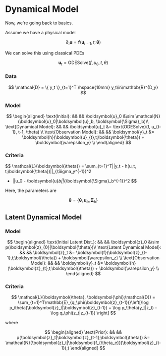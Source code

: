 # Dynamical Model

Now, we're going back to basics.

Assume we have a physical model

$$
\partial_t \boldsymbol{u} = \boldsymbol{f}(\boldsymbol{u}_{t-1},t;\boldsymbol{\theta})
$$

We can solve this using classical PDEs

$$
\boldsymbol{u}_t = \text{ODESolve}(f, u_0, t, \theta)
$$

### Data

$$
\mathcal{D} = \{ y_t \}_{t=1}^T  \hspace{10mm} y_t\in\mathbb{R}^{D_y}
$$

### Model



$$
\begin{aligned}
\text{Initial}: && &&
\boldsymbol{u}_0 &\sim \mathcal{N}(\boldsymbol{u}_0|\boldsymbol{u}_b, \boldsymbol{\Sigma}_b)\\
\text{Dynamical Model}: && &&
\boldsymbol{u}_t &= \text{ODESolve}(f, u_{t-1}, t-1, \theta) \\
\text{Observation Model}: && &&
\boldsymbol{y}_t &= \boldsymbol{h}(\boldsymbol{u}_{t},t;\boldsymbol{\theta}) + \boldsymbol{\varepsilon_y} \\
\end{aligned}
$$

### Criteria

$$
\mathcal{L}(\boldsymbol{\theta}) = 
\sum_{t=1}^T||y_t - h(u_t, t;\boldsymbol{\theta})||_{\Sigma_y^{-1}}^2
+ ||u_0 - \boldsymbol{u}_b||_{\boldsymbol{\Sigma}_b^{-1}}^2
$$

Here, the parameters are

$$
\boldsymbol{\theta} = \{ \boldsymbol{\theta}, \boldsymbol{u}_b, \boldsymbol{\Sigma}_b \}
$$


## Latent Dynamical Model


### Model

$$
\begin{aligned}
\text{Initial Latent Dist.}: && &&
\boldsymbol{z}_0 &\sim p(\boldsymbol{z}_{0}|\boldsymbol{\theta})\\
\text{Latent Dynamical Model}: && &&
\boldsymbol{z}_t &= \boldsymbol{f}(\boldsymbol{z}_{t-1},t;\boldsymbol{\theta}) + \boldsymbol{\varepsilon_z} \\
\text{Observation Model}: && &&
\boldsymbol{y}_t &= \boldsymbol{h}(\boldsymbol{z}_{t},t;\boldsymbol{\theta}) + \boldsymbol{\varepsilon_y} \\
\end{aligned}
$$

### Criteria

$$
\mathcal{L}(\boldsymbol{\theta}, \boldsymbol{\phi};\mathcal{D}) = 
\sum_{t=1}^T\mathbb{E}_{q_\phi(\boldsymbol{z}_{t-1})}\left[\log p_\theta(\boldsymbol{z}_t|\boldsymbol{z}_{t-1}) +
\log p_\theta(y_t|z_t) - \log q_\phi(z_t|z_{t-1})
\right]
$$

where

$$
\begin{aligned}
\text{Prior}: && && p(\boldsymbol{z}_t|\boldsymbol{z}_{t-1};\boldsymbol{\theta}) 
&= \mathcal{N}(\boldsymbol{z}_t|\boldsymbol{f_{\theta_e}}(\boldsymbol{z}_{t-1});)
\end{aligned}
$$